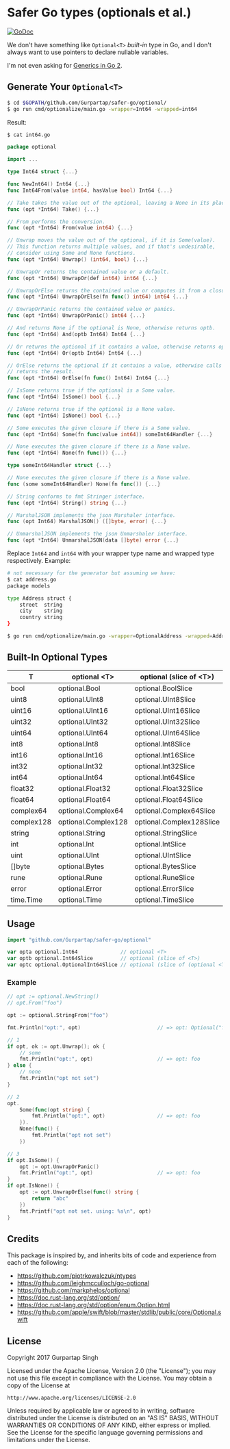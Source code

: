 # Safer Go types (optionals et al.)

[![GoDoc](https://godoc.org/github.com/Gurpartap/safer-go?status.svg)](https://godoc.org/github.com/Gurpartap/safer-go)

We don't have something like `Optional<T>` _built-in_ type in Go, and I don't always want to use pointers to declare nullable variables.

I'm not even asking for [Generics in Go 2](https://twitter.com/Gurpartap/status/898660498874408960).

## Generate Your `Optional<T>`

```bash
$ cd $GOPATH/github.com/Gurpartap/safer-go/optional/
$ go run cmd/optionalize/main.go -wrapper=Int64 -wrapped=int64
```

Result:

```bash
$ cat int64.go
```

```go
package optional

import ...

type Int64 struct {...}

func NewInt64() Int64 {...}
func Int64From(value int64, hasValue bool) Int64 {...} 

// Take takes the value out of the optional, leaving a None in its place.
func (opt *Int64) Take() {...}

// From performs the conversion.
func (opt *Int64) From(value int64) {...}

// Unwrap moves the value out of the optional, if it is Some(value).
// This function returns multiple values, and if that's undesirable,
// consider using Some and None functions.
func (opt *Int64) Unwrap() (int64, bool) {...}

// UnwrapOr returns the contained value or a default.
func (opt *Int64) UnwrapOr(def int64) int64 {...}

// UnwrapOrElse returns the contained value or computes it from a closure.
func (opt *Int64) UnwrapOrElse(fn func() int64) int64 {...}

// UnwrapOrPanic returns the contained value or panics.
func (opt *Int64) UnwrapOrPanic() int64 {...}

// And returns None if the optional is None, otherwise returns optb.
func (opt *Int64) And(optb Int64) Int64 {...}

// Or returns the optional if it contains a value, otherwise returns optb.
func (opt *Int64) Or(optb Int64) Int64 {...}

// OrElse returns the optional if it contains a value, otherwise calls fn and
// returns the result.
func (opt *Int64) OrElse(fn func() Int64) Int64 {...}

// IsSome returns true if the optional is a Some value.
func (opt *Int64) IsSome() bool {...}

// IsNone returns true if the optional is a None value.
func (opt *Int64) IsNone() bool {...}

// Some executes the given closure if there is a Some value.
func (opt *Int64) Some(fn func(value int64)) someInt64Handler {...}

// None executes the given closure if there is a None value.
func (opt *Int64) None(fn func()) {...}

type someInt64Handler struct {...}

// None executes the given closure if there is a None value.
func (some someInt64Handler) None(fn func()) {...}

// String conforms to fmt Stringer interface.
func (opt *Int64) String() string {...}

// MarshalJSON implements the json Marshaler interface.
func (opt Int64) MarshalJSON() ([]byte, error) {...}

// UnmarshalJSON implements the json Unmarshaler interface.
func (opt *Int64) UnmarshalJSON(data []byte) error {...}
```

Replace `Int64` and `int64` with your wrapper type name and wrapped type respectively. Example:

```bash
# not necessary for the generator but assuming we have:
$ cat address.go
package models

type Address struct {
    street  string
    city    string
    country string
}
```

```bash
$ go run cmd/optionalize/main.go -wrapper=OptionalAddress -wrapped=Address
```

## Built-In Optional Types

| T | optional \<T> | optional (slice of \<T>) | optional (slice of (optional \<T>)) |
|---|---|---|---|
| bool | optional.Bool | optional.BoolSlice | optional.OptionalBoolSlice |
| uint8 | optional.UInt8 | optional.UInt8Slice | optional.OptionalUInt8Slice |
| uint16 | optional.UInt16 | optional.UInt16Slice | optional.OptionalUInt16Slice |
| uint32 | optional.UInt32 | optional.UInt32Slice | optional.OptionalUInt32Slice |
| uint64 | optional.UInt64 | optional.UInt64Slice | optional.OptionalUInt64Slice |
| int8 | optional.Int8 | optional.Int8Slice | optional.OptionalInt8Slice |
| int16 | optional.Int16 | optional.Int16Slice | optional.OptionalInt16Slice |
| int32 | optional.Int32 | optional.Int32Slice | optional.OptionalInt32Slice |
| int64 | optional.Int64 | optional.Int64Slice | optional.OptionalInt64Slice |
| float32 | optional.Float32 | optional.Float32Slice | optional.OptionalFloat32Slice |
| float64 | optional.Float64 | optional.Float64Slice | optional.OptionalFloat64Slice |
| complex64 | optional.Complex64 | optional.Complex64Slice | optional.OptionalComplex64Slice |
| complex128 | optional.Complex128 | optional.Complex128Slice | optional.OptionalComplex128Slice |
| string | optional.String | optional.StringSlice | optional.OptionalStringSlice |
| int | optional.Int | optional.IntSlice | optional.OptionalIntSlice |
| uint | optional.UInt | optional.UIntSlice | optional.OptionalUIntSlice |
| []byte | optional.Bytes | optional.BytesSlice | optional.OptionalBytesSlice |
| rune | optional.Rune | optional.RuneSlice | optional.OptionalRuneSlice |
| error | optional.Error | optional.ErrorSlice | optional.OptionalErrorSlice |
| time.Time | optional.Time | optional.TimeSlice | optional.OptionalTimeSlice |


## Usage

```go
import "github.com/Gurpartap/safer-go/optional"
```

```go
var opta optional.Int64              // optional <T>
var optb optional.Int64Slice         // optional (slice of <T>)
var optc optional.OptionalInt64Slice // optional (slice of (optional <T>))
```

### Example

```go
// opt := optional.NewString()
// opt.From("foo")

opt := optional.StringFrom("foo")

fmt.Println("opt:", opt)                         // => opt: Optional("foo")

// 1
if opt, ok := opt.Unwrap(); ok {
    // some
    fmt.Println("opt:", opt)                     // => opt: foo
} else {
    // none
    fmt.Println("opt not set")
}

// 2
opt.
    Some(func(opt string) {
        fmt.Println("opt:", opt)                 // => opt: foo
    }).
    None(func() {
        fmt.Println("opt not set")
    })

// 3
if opt.IsSome() {
    opt := opt.UnwrapOrPanic()
    fmt.Println("opt:", opt)                     // => opt: foo
}
if opt.IsNone() {
    opt := opt.UnwrapOrElse(func() string {
        return "abc"
    })
    fmt.Printf("opt not set. using: %s\n", opt)
}
```

## Credits

This package is inspired by, and inherits bits of code and experience from each of the following:

- https://github.com/piotrkowalczuk/ntypes
- https://github.com/leighmcculloch/go-optional
- https://github.com/markphelps/optional
- https://doc.rust-lang.org/std/option/
- https://doc.rust-lang.org/std/option/enum.Option.html
- https://github.com/apple/swift/blob/master/stdlib/public/core/Optional.swift

## License

Copyright 2017 Gurpartap Singh

Licensed under the Apache License, Version 2.0 (the "License");
you may not use this file except in compliance with the License.
You may obtain a copy of the License at

    http://www.apache.org/licenses/LICENSE-2.0

Unless required by applicable law or agreed to in writing, software
distributed under the License is distributed on an "AS IS" BASIS,
WITHOUT WARRANTIES OR CONDITIONS OF ANY KIND, either express or implied.
See the License for the specific language governing permissions and
limitations under the License.
